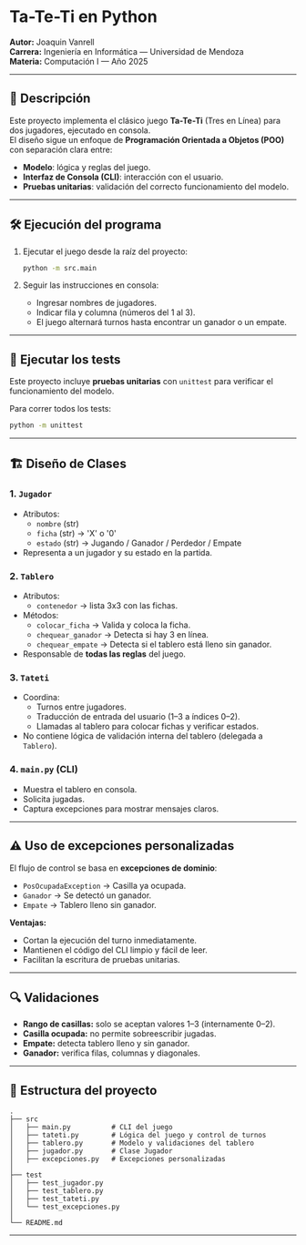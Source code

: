 # Ta-Te-Ti en Python

**Autor:** Joaquin Vanrell  
**Carrera:** Ingeniería en Informática — Universidad de Mendoza  
**Materia:** Computación I — Año 2025

---

## 📌 Descripción
Este proyecto implementa el clásico juego **Ta-Te-Ti** (Tres en Línea) para dos jugadores, ejecutado en consola.  
El diseño sigue un enfoque de **Programación Orientada a Objetos (POO)** con separación clara entre:

- **Modelo**: lógica y reglas del juego.
- **Interfaz de Consola (CLI)**: interacción con el usuario.
- **Pruebas unitarias**: validación del correcto funcionamiento del modelo.

---

## 🛠 Ejecución del programa


1. Ejecutar el juego desde la raíz del proyecto:
   ```bash
   python -m src.main
   ```

2. Seguir las instrucciones en consola:
   - Ingresar nombres de jugadores.
   - Indicar fila y columna (números del 1 al 3).
   - El juego alternará turnos hasta encontrar un ganador o un empate.

---

## 🧪 Ejecutar los tests
Este proyecto incluye **pruebas unitarias** con `unittest` para verificar el funcionamiento del modelo.

Para correr todos los tests:
```bash
python -m unittest
```

---

## 🏗 Diseño de Clases

### **1. `Jugador`**
- Atributos:
  - `nombre` (str)
  - `ficha` (str) → 'X' o '0'
  - `estado` (str) → Jugando / Ganador / Perdedor / Empate
- Representa a un jugador y su estado en la partida.

### **2. `Tablero`**
- Atributos:
  - `contenedor` → lista 3x3 con las fichas.
- Métodos:
  - `colocar_ficha` → Valida y coloca la ficha.
  - `chequear_ganador` → Detecta si hay 3 en línea.
  - `chequear_empate` → Detecta si el tablero está lleno sin ganador.
- Responsable de **todas las reglas** del juego.

### **3. `Tateti`**
- Coordina:
  - Turnos entre jugadores.
  - Traducción de entrada del usuario (1–3 a índices 0–2).
  - Llamadas al tablero para colocar fichas y verificar estados.
- No contiene lógica de validación interna del tablero (delegada a `Tablero`).

### **4. `main.py` (CLI)**
- Muestra el tablero en consola.
- Solicita jugadas.
- Captura excepciones para mostrar mensajes claros.

---

## ⚠ Uso de excepciones personalizadas
El flujo de control se basa en **excepciones de dominio**:
- `PosOcupadaException` → Casilla ya ocupada.
- `Ganador` → Se detectó un ganador.
- `Empate` → Tablero lleno sin ganador.

**Ventajas:**
- Cortan la ejecución del turno inmediatamente.
- Mantienen el código del CLI limpio y fácil de leer.
- Facilitan la escritura de pruebas unitarias.

---

## 🔍 Validaciones
- **Rango de casillas:** solo se aceptan valores 1–3 (internamente 0–2).
- **Casilla ocupada:** no permite sobreescribir jugadas.
- **Empate:** detecta tablero lleno y sin ganador.
- **Ganador:** verifica filas, columnas y diagonales.

---


## 📂 Estructura del proyecto
```
.
├── src
│   ├── main.py          # CLI del juego
│   ├── tateti.py        # Lógica del juego y control de turnos
│   ├── tablero.py       # Modelo y validaciones del tablero
│   ├── jugador.py       # Clase Jugador
│   ├── excepciones.py   # Excepciones personalizadas
│
├── test
│   ├── test_jugador.py
│   ├── test_tablero.py
│   ├── test_tateti.py
│   └── test_excepciones.py
│
└── README.md
```

---